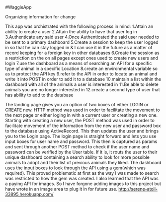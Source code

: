 #WaggieApp

Organizing information for change

This app was orchistrated with the following process in mind:
1.Attain an ability to create a user
2.Attain the ability to have that user log in
3.Authenticate any said user
4.Once Authenticated the said user needed to be sent to a primary dashboard
5.Create a session to keep the user logged in so that he can stay logged in & I can use it in the future as a matter of record keeping for a foreign key in other databases
6.Create the session as a restriction on the on all pages except ones used to create new users and login
7.use the dashboard as a means of searching an API for a specific type of animal in a specific Location
8.create an environmental variable so as to protect the API key
9.refer to the API in order to locate an animal and write it into POST in order to add it to a database
10.maintain a list within the dashboard with all of the animals a user is interested in
11.Be able to delete animals you are no longer interested in
12.create a second type of user that has ability to add to the database


The landing page gives you an option of two boxes of either LOGIN or CREATE new. HTTP method was used in order to facilitate the movement to the next page or either loging in with a current user or creating a new one.
Starting with creating a new user,
the POST method was used in order to facilitate movement of the information from the new user and password box to the database using ActiveRecord. This then updates the user and brings you to the Login page.
The login page is straight forward and lets you use input boxes for user name and password. This then is captured as params and sent through another POST method to check if the user name and password can be verified by the User table. If it is, it routs the user to their unique dashboard containing a search ability to look for more possible animals to adopt and their list of previous animals they liked.
The dashboard uses the input boxes to look through the API using a gem(which was required). This proved problematic at first as the way I was made to search was restricted to how the gem was created. I also learned that the API was a paying API for images. So I have forgone adding images to this project but have wrote in an image area to plug it in for future use.
http://serene-atoll-33895.herokuapp.com/
